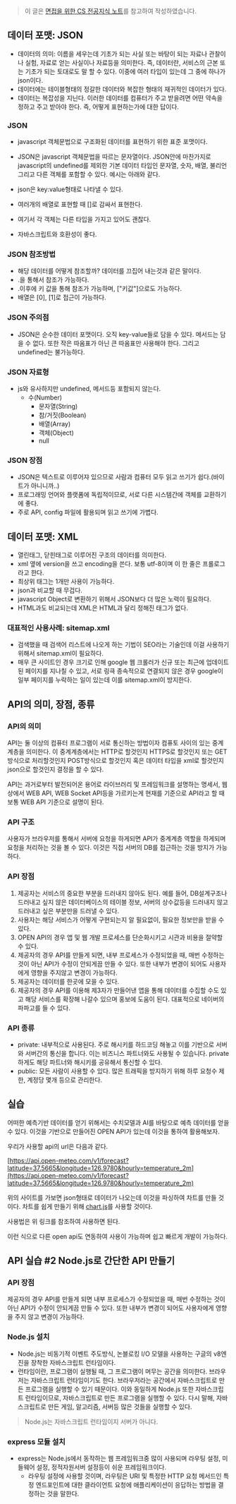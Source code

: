 > 이 글은 [면접을 위한 CS 전공지식 노트](http://www.yes24.com/Product/Goods/108887922)를 참고하여 작성하였습니다.

## 데이터 포맷: JSON

- 데이터의 의미: 이름을 세우는데 기초가 되는 사실 또는 바탕이 되는 자료나 관찰이나 실험, 자료로 얻는 사실이나 자료등을 의미한다. 즉, 데이터란, 서비스의 근본 또는 기초가 되는 토대로도 말 할 수 있다. 이중에 여러 타입이 있는데 그 중에 하나가 json이다.
- 데이터에는 테이블형태의 정갈한 데이터와 복잡한 형태의 재귀적인 데이터가 있다.
- 데이터는 복잡성을 지닌다. 이러한 데이터를 컴퓨터가 주고 받을려면 어떤 약속을 정하고 주고 받아야 한다. 즉, 어떻게 표현하는가에 대한 답이다.

### JSON

- javascript 객체문법으로 구조화된 데이터를 표현하기 위한 표준 포맷이다.
- JSON은 javascript 객체문법을 따르는 문자열이다. JSON안에 마찬가지로 javascript의 undefined를 제외한 기본 데이터 타입인 문자열, 숫자, 배열, 불리언 그리고 다른 객체를 포함할 수 있다. 예시는 아래와 같다.

- json은 key:value형태로 나타낼 수 있다.
- 여러개의 배열로 표현할 때 \[\]로 감싸서 표현한다.
- 여기서 각 객체는 다른 타입을 가지고 있어도 괜찮다.
- 자바스크립트와 호환성이 좋다.

### JSON 참조방법

- 해당 데이터를 어떻게 참조할까? 데이터를 끄집어 내는것과 같은 말이다.
- .을 통해서 참조가 가능하다.
- .이후에 키 값을 통해 참조가 가능하며, ["키값"]으로도 가능하다.
- 배열은 [0], [1]로 접근이 가능하다.

### JSON 주의점

- JSON은 순수한 데이터 포맷이다. 오직 key-value들로 담을 수 있다. 메서드는 담을 수 없다. 또한 작은 따옴표가 아닌 큰 따옴표만 사용해야 한다. 그리고 undefined는 불가능하다.

### JSON 자료형

- js와 유사하지만 undefined, 메서드등 포함되지 않는다.
  - 수(Number)
    - 문자열(String)
    - 참/거짓(Boolean)
    - 배열(Array)
    - 객체(Object)
    - null

### JSON 장점

- JSON은 텍스트로 이루어쟈 있으므로 사람과 컴퓨터 모두 읽고 쓰기가 쉽다.(바이트가 아니니까..)
- 프로그래밍 언어와 플랫폼에 독립적이므로, 서로 다른 시스템간에 객체를 교환하기에 좋다.
- 주로 API, config 파일에 활용되며 읽고 쓰기에 가볍다.

## 데이터 포맷: XML

- 열린태그, 닫힌태그로 이루어진 구조의 데이터를 의미한다.
- xml 옆에 version을 쓰고 encoding을 쓴다. 보통 utf-8이며 이 한 줄은 프롤로그라고 한다.
- 최상위 태그는 1개만 사용이 가능하다.
- json과 비교할 때 무겁다.
- javascript Object로 변환하기 위해서 JSON보다 더 많은 노력이 필요하다.
- HTML과도 비교되는데 XML은 HTML과 달리 정해진 태그가 없다.

### 대표적인 사용사례: sitemap.xml

- 검색했을 때 검색어 리스트에 나오게 하는 기법이 SEO라는 기술인데 이걸 사용하기 위해서 sitemap.xml이 필요하다.
- 매우 큰 사이트인 경우 크기로 인해 google 웹 크롤러가 신규 또는 최근에 업데이트된 페이지를 지나칠 수 있고, 서로 링큭 종속적으로 연결되지 않은 경우 google이 일부 페이지를 누락하는 일이 있는데 이를 sitemap.xml이 방지한다.

## API의 의미, 장점, 종류

### API의 의미

API는 둘 이상의 컴퓨터 프로그램이 서로 통신하는 방법이자 컴퓨토 사이의 있는 중계 계층을 의미한다. 이 중계계층에서는 HTTP로 할것인지 HTTPS로 할것인지 또는 GET방식으로 처리할것인지 POST방식으로 할것인지 혹은 데이터 타입을 xml로 할것인지 json으로 할것인지 결정을 할 수 있다.

API는 과거로부터 발전되어온 용어로 라이브러리 및 프레임워크를 설명하는 명세서, 웹상에서 WEB API, WEB Socket API등을 가르키는게 현재를 기준으로 API라고 할 때 보통 WEB API 기준으로 설명이 된다.

### API 구조

사용자가 브라우저를 통해서 서버에 요청을 하게되면 API가 중계계층 역할을 하게되며 요청을 처리하는 것을 볼 수 있다. 이것은 직접 서버의 DB를 접근하는 것을 방지가 가능하다.

### API 장점

1. 제공자는 서비스의 중요한 부분을 드러내지 않아도 된다. 예를 들어, DB설계구조나 드러내고 싶지 않은 데이터베이스의 테이블 정보, 서버의 상수값등을 드러내지 않고 드러내고 싶은 부분만을 드러낼 수 있다.
2. 사용자는 해당 서비스가 어떻게 구현되는지 알 필요없이, 필요한 정보만을 받을 수 있다.
3. OPEN API의 경우 앱 및 웹 개발 프로세스를 단순화시키고 시관과 비용을 절약할 수 있다.
4. 제공자의 경우 API를 만들게 되면, 내부 프로세스가 수정되었을 때, 매번 수정하는 것이 아닌 API가 수정이 안되게끔 만들 수 있다. 또한 내부가 변경이 되어도 사용자에게 영향을 주지않고 변경이 가능하다.
5. 제공자는 데이터를 한곳에 모을 수 있다.
6. 제공자의 경우 API를 이용해 제3자가 만들어낸 앱을 통해 데이터를 수집할 수도 있고 해당 서비스를 확장해 나갈수 있으며 홍보에 도움이 된다. 대표적으로 네이버의 파파고를 들 수 있다.

### API 종류

- private: 내부적으로 사용된다. 주로 해시키를 하드코딩 해놓고 이를 기반으로 서버와 서버간의 통신을 합니다. 이는 비즈니스 파트너와도 사용될 수 있습니다. private하게도 해당 파트너와 해시키를 공유해서 통신할 수 있다.
- public: 모든 사람이 사용할 수 있다. 많은 트래픽을 방지하기 위해 하루 요청수 제한, 계정당 몇개 등으로 관리한다.

## 실습

어떠한 예측기반 데이터를 얻기 위해서는 수치모델과 AI를 바탕으로 예측 데이터를 얻을 수 있다. 이것을 기반으로 만들어진 OPEN API가 있는데 이것을 통하여 활용해보자.

우리가 사용할 api의 url은 다음과 같다.

[https://api.open-meteo.com/v1/forecast?latitude=37.5665&longitude=126.9780&hourly=temperature_2m](https://api.open-meteo.com/v1/forecast?latitude=37.5665&longitude=126.9780&hourly=temperature_2m)

위의 사이트를 가보면 json형태로 데이터가 나오는데 이것을 파싱하여 차트를 만들 것이다. 차트를 쉽게 만들기 위해 [chart.js](https://www.chartjs.org/docs/latest/getting-started/)를 사용할 것이다.

사용법은 위 링크를 참조하여 사용하면 된다.

이런 식으로 다른 open api도 연동하여 사용이 가능하며 쉽고 빠르게 개발이 가능하다.

## API 실습 #2 Node.js로 간단한 API 만들기

### API 장점

제공자의 경우 API를 만들게 되면 내부 프로세스가 수정되었을 때, 매번 수정하는 것이 아닌 API가 수정이 안되게끔 만들 수 있다. 또한 내부가 변경이 되어도 사용자에게 영향을 주지 않고 변경이 가능하다.

### Node.js 설치

- Node.js는 비동기적 이벤트 주도방식, 논블로킹 I/O 모델을 사용하는 구글의 v8엔진을 장착한 자바스크립트 런타임이다.
- 런타임이란, 프로그램이 실행될 때, 그 프로그램이 머무는 공간을 의미한다. 브라우저는 자바스크립트 런타임이기도 한다. 브라우저라는 공간에서 자바스크립트로 만든 프로그램을 실행할 수 있기 때문이다. 이와 동일하게 Node.js 또한 자바스크립트 런타임이므로, 자바스크립트로 만든 프로그램을 실행할 수 있다. 다시 말해, 자바스크립트로 만든 게임, 알고리즘, 서버등 많은 것들을 실행할 수 있다.

> Node.js는 자바스크립트 런타임이지 서버가 아니다.

### express 모듈 설치

- express는 Node.js에서 동작하는 웹 프레임워크중 많이 사용되며 라우팅 설정, 미들웨어 설정, 정적자원서버 설정등이 쉬운 프레임워크이다.
  - 라우팅 설정에 사용할 것이며, 라우팅은 URI 및 특정한 HTTP 요청 메서드인 특정 엔드포인트에 대한 클라이언트 요청에 애플리케이션이 응답하는 방법을 결정하는 것을 말한다.
